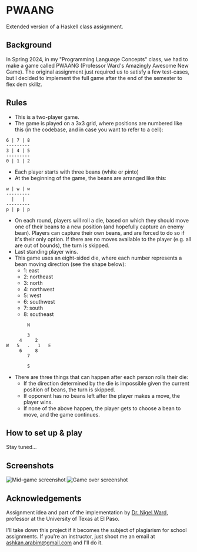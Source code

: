 # PWAANG
Extended version of a Haskell class assignment.

## Background
In Spring 2024, in my "Programming Language Concepts" class, we had to make a game called PWAANG (Professor Ward's Amazingly Awesome New Game). The original assignment just required us to satisfy a few test-cases, but I decided to implement the full game after the end of the semester to flex dem skillz.

## Rules
- This is a two-player game.
- The game is played on a 3x3 grid, where positions are numbered like this (in the codebase,
and in case you want to refer to a cell):
```
6 | 7 | 8
---------
3 | 4 | 5
---------
0 | 1 | 2
```
- Each player starts with three beans (white or pinto)
- At the beginning of the game, the beans are arranged like this:
```
w | w | w
---------
  |   |
---------
p | p | p
```
- On each round, players will roll a die, based on which they should move one of their beans to a new position 
(and hopefully capture an enemy bean). Players can capture their own beans, and are forced to do so if it's
their only option. If there are no moves available to the player (e.g. all are out of bounds), the turn is
skipped.
- Last standing player wins.
- This game uses an eight-sided die, where each number represents a bean moving direction (see the shape below):
  - 1: east
  - 2: northeast
  - 3: north
  - 4: northwest
  - 5: west
  - 6: southwest
  - 7: south
  - 8: southeast
```
        N

        3
     4     2
W   5   .   1   E
     6     8
        7

        S
```
- There are three things that can happen after each person rolls their die:
  - If the direction determined by the die is impossible given the current position of beans, the turn is skipped.
  - If opponent has no beans left after the player makes a move, the player wins.
  - If none of the above happen, the player gets to choose a bean to move, and the game continues.

## How to set up & play
Stay tuned...

## Screenshots
![Mid-game screenshot](https://github.com/AshkanArabim/pwaang-extended/assets/71609332/a9daeba6-282d-4304-804d-96ac062299ca)
![Game over screenshot](https://github.com/AshkanArabim/pwaang-extended/assets/71609332/52f6f944-c487-42bd-a43c-48266c1c87c2)


## Acknowledgements
Assignment idea and part of the implementation by [Dr. Nigel Ward](https://scholar.google.com/citations?user=ncnkwCMAAAAJ&hl), professor at the University of Texas at El Paso.

I'll take down this project if it becomes the subject of plagiarism for school assignments. If you're an instructor, just shoot me an email at ashkan.arabim@gmail.com and I'll do it.

